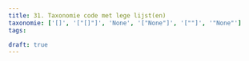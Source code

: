 ```yaml
---
title: 31. Taxonomie code met lege lijst(en)
taxonomie: ['[]', '["[]"]', 'None', '["None"]', '[""]', '"None"']
tags:

draft: true 
---
```

